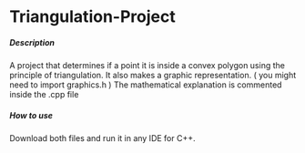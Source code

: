 # Triangulation-Project

##### Description

  A project that determines if a point it is inside a convex polygon using the principle of triangulation.
  It also makes a graphic representation. ( you might need to import graphics.h )
  The mathematical explanation is commented inside the .cpp file
  
##### How to use
  
  Download both files and run it in any IDE for C++.
  

  
 
